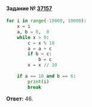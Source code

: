 #### Задание № [37157](https://inf-ege.sdamgia.ru/problem?id=37157)

```python
for i in range(-10000, 10000):
    x = i
    a, b = 0,  0
    while x > 0:
        c = x % 10
        a = a + c
        if b < c:
            b = c
        x = x // 10
        
    if a == 10 and b == 6:
        print(i)
        break
```
**Ответ:** 46.
